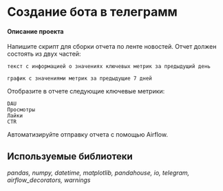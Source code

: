 # Создание бота в телеграмм

#### Описание проекта
Напишите скрипт для сборки отчета по ленте новостей. Отчет должен состоять из двух частей:

    текст с информацией о значениях ключевых метрик за предыдущий день

    график с значениями метрик за предыдущие 7 дней

Отобразите в отчете следующие ключевые метрики: 

    DAU 
    Просмотры
    Лайки
    CTR

Автоматизируйте отправку отчета с помощью Airflow. 
## Используемые библиотеки
*pandas, numpy, datetime, matplotlib, pandahouse, io, telegram, airflow_decorators, warnings*



